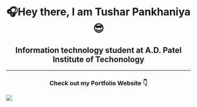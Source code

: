 <h1 align="center">🎧Hey there, I am Tushar Pankhaniya😎</h1>
<h2 align="center">Information technology student at A.D. Patel Institute of Techonology</h2>
<hr>
<h3 align="center">Check out my Portfolio Website 👇 </h3>
<a align="center" href="https://tusharpankhaniya.github.io/Portfolio/">
    <img src = "https://github.com/tusharpankhaniya/tusharpankhaniya/blob/main/readme.jpg">
</a>


